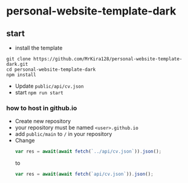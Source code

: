 # personal-website-template-dark

## start
- install the template
``` shell 
git clone https://github.com/MrKira128/personal-website-template-dark.git
cd personal-website-template-dark
npm install
```
- Update `public/api/cv.json`
- start `npm run start`

### how to host in github.io
- Create new repository
- your repository must be named `<user>.github.io`
- add `public/main` to `/` in your repository
- Change 
  	```js
	var res = await(await fetch(`../api/cv.json`)).json();
	```
	to 
	```js
	var res = await(await fetch(`api/cv.json`)).json();
	```
